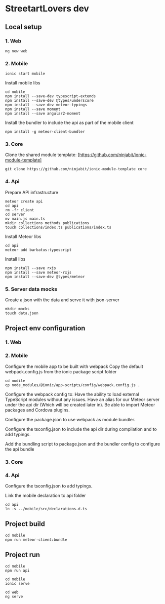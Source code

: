 # StreetartLovers dev

## Local setup

### 1. Web
```
ng new web
```

### 2. Mobile
```
ionic start mobile

```

Install mobile libs
```
cd mobile
npm install --save-dev typescript-extends
npm install --save-dev @types/underscore
npm install --save-dev meteor-typings
npm install --save moment
npm install --save angular2-moment
```


Install the bundler to include the api as part of the mobile client
```
npm install -g meteor-client-bundler
```

### 3. Core

Clone the shared module template:
[https://github.com/ninjabit/ionic-module-template]

```
git clone https://github.com/ninjabit/ionic-module-template core
```

### 4. Api

Prepare API infrastructure
```
meteor create api
cd api
rm -fr client
cd server
mv main.js main.ts
mkdir collections methods publications
touch collections/index.ts publications/index.ts
```

Install Meteor libs
```
cd api
meteor add barbatus:typescript
```

Install libs
```
npm install --save rxjs
npm install --save meteor-rxjs
npm install --save-dev @types/meteor
```

### 5. Server data mocks

Create a json with the data and serve it with json-server 

```
mkdir mocks
touch data.json
```

## Project env configuration

### 1. Web

### 2. Mobile
Configure the mobile app to be built with webpack
Copy the default webpack.config.js from the ionic package script folder
```
cd modile
cp node_modules/@ionic/app-scripts/config/webpack.config.js .
```
Configure the webpack config to:
Have the ability to load external TypeScript modules without any issues.
Have an alias for our Meteor server under the api dir (Which will be created later in).
Be able to import Meteor packages and Cordova plugins.

Configure the package.json to use webpack as module bundler.

Configure the tsconfig.json to include the api dir during compilation and to add typings.

Add the bundling script to package.json and the bundler config to configure the api bundle

### 3. Core

### 4. Api

Configure the tsconfig.json to add typings.

Link the mobile declaration to api folder

```
cd api
ln -s ../mobile/src/declarations.d.ts
```


## Project build

```
cd mobile
npm run meteor-client:bundle

```

## Project run
```
cd mobile
npm run api
```
```
cd mobile
ionic serve
```
```
cd web
ng serve
```
